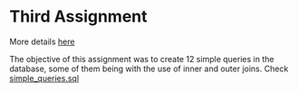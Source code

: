 # Third Assignment
More details [here](https://github.com/nevwalkalone/Databases-2019-2020-AUEB/blob/main/3rd%20Assignment/3rd-announcement.pdf)

The objective of this assignment was to create 12 simple queries in the database, some of them being with the use of inner and outer joins. Check [simple_queries.sql](https://github.com/nevwalkalone/Databases-2019-2020-AUEB/blob/main/3rd%20Assignment/src/simple_queries.sql)
